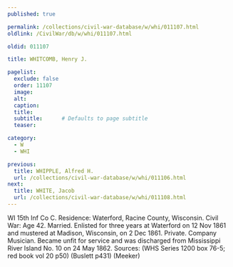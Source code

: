 ```yaml
---
published: true

permalink: /collections/civil-war-database/w/whi/011107.html
oldlink: /CivilWar/db/w/whi/011107.html

oldid: 011107

title: WHITCOMB, Henry J.

pagelist:
  exclude: false
  order: 11107
  image: 
  alt:
  caption:
  title:
  subtitle:      # Defaults to page subtitle
  teaser:

category: 
  - W 
  - WHI

previous:
  title: WHIPPLE, Alfred H.
  url: /collections/civil-war-database/w/whi/011106.html  
next:
  title: WHITE, Jacob
  url: /collections/civil-war-database/w/whi/011108.html   
---
```

WI 15th Inf Co C. Residence: Waterford, Racine County, Wisconsin. Civil War: Age 42. Married. Enlisted for three years at Waterford on 12 Nov 1861 and mustered at Madison, Wisconsin, on 2 Dec 1861. Private. Company Musician. Became unfit for service and was discharged from Mississippi River Island No. 10 on 24 May 1862. Sources: (WHS Series 1200 box 76-5; red book vol 20 p50) (Buslett p431) (Meeker)
